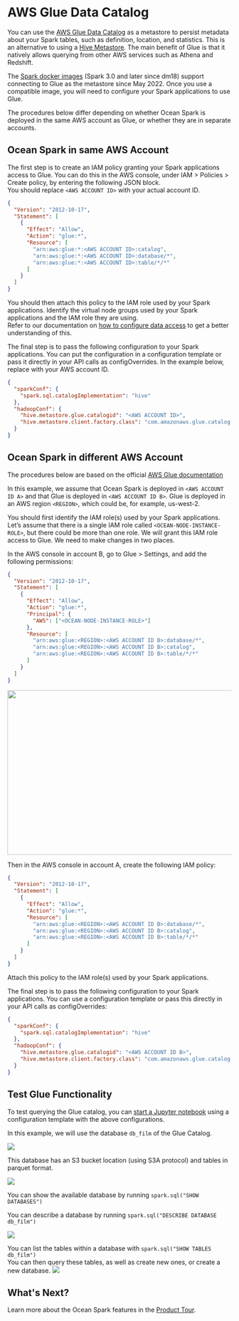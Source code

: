# AWS Glue Data Catalog

You can use the [AWS Glue Data Catalog](https://docs.aws.amazon.com/glue/latest/dg/populate-data-catalog.html) as a metastore to persist metadata about your Spark tables, such as definition, location, and statistics. This is an alternative to using a [Hive Metastore](https://docs.spot.io/ocean-spark/tools-integrations/hive-metastore). The main benefit of Glue is that it natively allows querying from other AWS services such as Athena and Redshift.

The [Spark docker images](https://docs.spot.io/ocean-spark/configure-spark-apps/docker-images) (Spark 3.0 and later since dm18) support connecting to Glue as the metastore since May 2022. Once you use a compatible image, you will need to configure your Spark applications to use Glue.

The procedures below differ depending on whether Ocean Spark is deployed in the same AWS account as Glue, or whether they are in separate accounts.

## Ocean Spark in same AWS Account

The first step is to create an IAM policy granting your Spark applications access to Glue. You can do this in the AWS console, under IAM > Policies > Create policy, by entering the following JSON block.  
You should replace `<AWS ACCOUNT ID>` with your actual account ID.

```json
{
  "Version": "2012-10-17",
  "Statement": [
    {
      "Effect": "Allow",
      "Action": "glue:*",
      "Resource": [
        "arn:aws:glue:*:<AWS ACCOUNT ID>:catalog",
        "arn:aws:glue:*:<AWS ACCOUNT ID>:database/*",
        "arn:aws:glue:*:<AWS ACCOUNT ID>:table/*/*"
      ]
    }
  ]
}
```

You should then attach this policy to the IAM role used by your Spark applications. Identify the virtual node groups used by your Spark applications and the IAM role they are using.  
Refer to our documentation on [how to configure data access](ocean-spark/configure-spark-apps/access-your-data?id=your-data-is-in-the-same-aws-account-as-the-ocean-spark-cluster) to get a better understanding of this.

The final step is to pass the following configuration to your Spark applications. You can put the configuration in a configuration template or pass it directly in your API calls as configOverrides. In the example below, replace <AWS ACCOUNT ID> with your AWS account ID.

```json
{
  "sparkConf": {
    "spark.sql.catalogImplementation": "hive"
  },
  "hadoopConf": {
    "hive.metastore.glue.catalogid": "<AWS ACCOUNT ID>",
    "hive.metastore.client.factory.class": "com.amazonaws.glue.catalog.metastore.AWSGlueDataCatalogHiveClientFactory"
  }
}
```

## Ocean Spark in different AWS Account

The procedures below are based on the official [AWS Glue documentation](https://docs.aws.amazon.com/glue/latest/dg/cross-account-access.html)

In this example, we assume that Ocean Spark is deployed in `<AWS ACCOUNT ID A>` and that Glue is deployed in `<AWS ACCOUNT ID B>`. Glue is deployed in an AWS region `<REGION>`, which could be, for example, us-west-2.

You should first identify the IAM role(s) used by your Spark applications. Let’s assume that there is a single IAM role called `<OCEAN-NODE-INSTANCE-ROLE>`, but there could be more than one role. We will grant this IAM role access to Glue. We need to make changes in two places.

In the AWS console in account B, go to Glue > Settings, and add the following permissions:

```json
{
  "Version": "2012-10-17",
  "Statement": [
    {
      "Effect": "Allow",
      "Action": "glue:*",
      "Principal": {
        "AWS": ["<OCEAN-NODE-INSTANCE-ROLE>"]
      },
      "Resource": [
        "arn:aws:glue:<REGION>:<AWS ACCOUNT ID B>:database/*",
        "arn:aws:glue:<REGION>:<AWS ACCOUNT ID B>:catalog",
        "arn:aws:glue:<REGION>:<AWS ACCOUNT ID B>:table/*/*"
      ]
    }
  ]
}
```

<img src="/ocean-spark/_media/tools-aws-glue-catalog-01.png" width="650" height="370" />

Then in the AWS console in account A, create the following IAM policy:

```json
{
  "Version": "2012-10-17",
  "Statement": [
    {
      "Effect": "Allow",
      "Action": "glue:*",
      "Resource": [
        "arn:aws:glue:<REGION>:<AWS ACCOUNT ID B>:database/*",
        "arn:aws:glue:<REGION>:<AWS ACCOUNT ID B>:catalog",
        "arn:aws:glue:<REGION>:<AWS ACCOUNT ID B>:table/*/*"
      ]
    }
  ]
}
```

Attach this policy to the IAM role(s) used by your Spark applications.

The final step is to pass the following configuration to your Spark applications. You can use a configuration template or pass this directly in your API calls as configOverrides:

```json
{
  "sparkConf": {
    "spark.sql.catalogImplementation": "hive"
  },
  "hadoopConf": {
    "hive.metastore.glue.catalogid": "<AWS ACCOUNT ID B>",
    "hive.metastore.client.factory.class": "com.amazonaws.glue.catalog.metastore.AWSGlueDataCatalogHiveClientFactory"
  }
}
```

## Test Glue Functionality

To test querying the Glue catalog, you can [start a Jupyter notebook](https://docs.spot.io/ocean-spark/tools-integrations/connect-jupyter-notebooks) using a configuration template with the above configurations.

In this example, we will use the database `db_film` of the Glue Catalog.

<img src="/ocean-spark/_media/tools-aws-glue-catalog-02.png"/>

This database has an S3 bucket location (using S3A protocol) and tables in parquet format.

<img src="/ocean-spark/_media/tools-aws-glue-catalog-03.png"/>

You can show the available database by running `spark.sql("SHOW DATABASES")`

You can describe a database by running `spark.sql("DESCRIBE DATABASE db_film")`

<img src="/ocean-spark/_media/tools-aws-glue-catalog-04.png"/>

You can list the tables within a database with `spark.sql("SHOW TABLES db_film")`  
You can then query these tables, as well as create new ones, or create a new database.
<img src="/ocean-spark/_media/tools-aws-glue-catalog-05.png"/>

## What's Next?

Learn more about the Ocean Spark features in the [Product Tour](ocean-spark/product-tour/).
